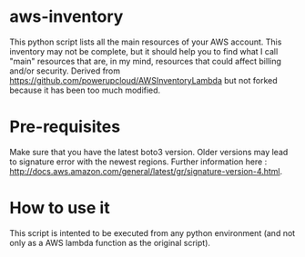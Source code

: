 # aws-inventory
This python script lists all the main resources of your AWS account. This inventory may not be complete, but it should help you to find what I call "main" resources that are, in my mind, resources that could affect billing and/or security.
Derived from https://github.com/powerupcloud/AWSInventoryLambda but not forked because it has been too much modified.
# Pre-requisites
Make sure that you have the latest boto3 version. Older versions may lead to signature error with the newest regions. Further information here : http://docs.aws.amazon.com/general/latest/gr/signature-version-4.html.
# How to use it
This script is intented to be executed from any python environment (and not only as a AWS lambda function as the original script).
